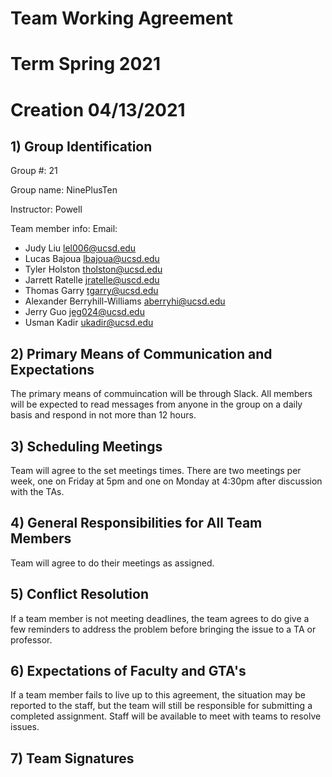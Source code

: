 # Team Working Agreement

# Term Spring 2021

# Creation 04/13/2021

## 1) Group Identification

Group #: 21

Group name: NinePlusTen

Instructor: Powell

Team member info: Email:

- Judy Liu lel006@ucsd.edu
- Lucas Bajoua lbajoua@ucsd.edu
- Tyler Holston tholston@ucsd.edu
- Jarrett Ratelle jratelle@uscd.edu
- Thomas Garry tgarry@ucsd.edu
- Alexander Berryhill-Williams aberryhi@ucsd.edu
- Jerry Guo jeg024@ucsd.edu
- Usman Kadir ukadir@ucsd.edu

## 2) Primary Means of Communication and Expectations

The primary means of commuincation will be through Slack. All members will be expected to read messages from anyone in the group on a daily basis and respond in not more than 12 hours.

## 3) Scheduling Meetings

Team will agree to the set meetings times. There are two meetings per week, one on Friday at 5pm and one on Monday at 4:30pm after discussion with the TAs.

## 4) General Responsibilities for All Team Members

Team will agree to do their meetings as assigned.

## 5) Conflict Resolution

If a team member is not meeting deadlines, the team agrees to do give a few reminders to address the problem before bringing the issue to a TA or professor.

## 6) Expectations of Faculty and GTA's

If a team member fails to live up to this agreement, the situation may be reported to the staff, but the team will still be responsible for submitting a completed assignment. Staff will be available to meet with teams to resolve issues.

## 7) Team Signatures
